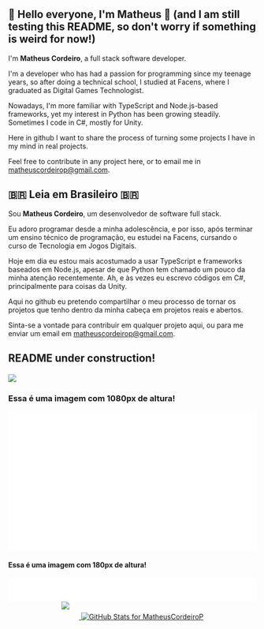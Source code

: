 <h2> 👋 Hello everyone, I'm Matheus 👋 (and I am still testing this README, so don't worry if something is weird for now!) </h2>

I'm **Matheus Cordeiro**, a full stack software developer.

I'm a developer who has had a passion for programming since my teenage years, so after doing a technical school, I studied at Facens, where I graduated as Digital Games Technologist.

Nowadays, I'm more familiar with TypeScript and Node.js-based frameworks, yet my interest in Python has been growing steadily. Sometimes I code in C#, mostly for Unity.

Here in github I want to share the process of turning some projects I have in my mind in real projects.

Feel free to contribute in any project here, or to email me in <a  href="mailto:matheuscordeirop@gmail.com" alt="Gmail" target="blank" >matheuscordeirop@gmail.com</a>.

<h2> 🇧🇷 Leia em Brasileiro 🇧🇷 </h2>

Sou **Matheus Cordeiro**, um desenvolvedor de software full stack.

Eu adoro programar desde a minha adolescência, e por isso, após terminar um ensino técnico de programação, eu estudei na Facens, cursando o curso de Tecnologia em Jogos Digitais.

Hoje em dia eu estou mais acostumado a usar TypeScript e frameworks baseados em Node.js, apesar de que Python tem chamado um pouco da minha atenção recentemente. Ah, e às vezes eu escrevo códigos em C#, principalmente para coisas da Unity.

Aqui no github eu pretendo compartilhar o meu processo de tornar os projetos que tenho dentro da minha cabeça em projetos reais e abertos.

Sinta-se a vontade para contribuir em qualquer projeto aqui, ou para me enviar um email em <a  href="mailto:matheuscordeirop@gmail.com" alt="Gmail" target="blank"  >matheuscordeirop@gmail.com</a>.

<h2> README under construction! </h2>

<a> <img src="https://i0.statig.com.br/bancodeimagens/5i/6x/4l/5i6x4ly396q2ioenmxznv4zd3.jpg" align="center"/> </a>

<h3> Essa é uma imagem com 1080px de altura! </h3>
<a> <img src="https://raw.githubusercontent.com/MatheusCordeiroP/MatheusCordeiroP/main/img/readme-1080.png" align="center" /> </a>

<h4> Essa é uma imagem com 180px de altura! </h4>
<a> <img src="https://raw.githubusercontent.com/MatheusCordeiroP/MatheusCordeiroP/main/img/readme-180.png" align="center" /> </a>

<div align="center">
<a href="https://github.com/MatheusCordeiroP" > 
<img height="180em" src="https://github-readme-stats.vercel.app/api/top-langs/?username=MatheusCordeiroP&layout=compact&hide_progress=true&theme=darcula" style="margin-bottom: 20px; margin-right: 20px;" />

<img height="180em" alt="GitHub Stats for MatheusCordeiroP" src="https://github-readme-stats.vercel.app/api?username=MatheusCordeiroP&show_icons=true&theme=darcula" />
</a>
</div>

<!--

**MatheusCordeiroP/MatheusCordeiroP** is a ✨ _special_ ✨ repository because its `README.md` (this file) appears on your GitHub profile.

-->

